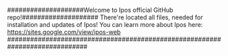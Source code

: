 ####################Welcome to Ipos official GitHub repo!####################
There're located all files, needed for installation and updates of Ipos!
You can learn more about Ipos here:
https://sites.google.com/view/ipos-web
#############################################################################

